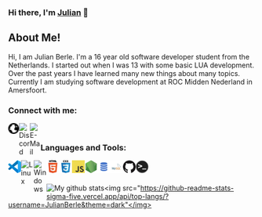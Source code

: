 ### Hi there, I'm [Julian](https://www.julianberle.nl) 👋 

## About Me!

Hi, I am Julian Berle. I'm a 16 year old software developer student from the Netherlands. I started out when I was 13 with some basic LUA development. Over the past years I have learned many new things about many topics. Currently I am studying software development at ROC Midden Nederland in Amersfoort.

### Connect with me:

[<img align="left" alt="julianberle" width="22px" src="https://raw.githubusercontent.com/iconic/open-iconic/master/svg/globe.svg" />](https://www.julianberle.nl)
[<img align="left" alt="Discord" width="22px" src="https://www.freeiconspng.com/uploads/discord-black-icon-1.png" />](https://discord.com/users/666934392622415879)
[<img align="left" alt="E-Mail" width="22px" src="https://www.freeiconspng.com/uploads/envelope-icon-4.png" />](mailto:contact@julianberle.nl)

<br />

### Languages and Tools:

<img align="left" alt="Visual Studio Code" width="26px" src="https://raw.githubusercontent.com/github/explore/80688e429a7d4ef2fca1e82350fe8e3517d3494d/topics/visual-studio-code/visual-studio-code.png" />
<img align="left" alt="Linux" width="26px" src="https://iconarchive.com/download/i45763/tatice/operating-systems/Linux.ico" />
<img align="left" alt="Windows" width="26px" src="https://www.freeiconspng.com/thumbs/windows-icon-png/system-windows-icon-png-4.png" />
<img align="left" alt="HTML5" width="26px" src="https://raw.githubusercontent.com/github/explore/80688e429a7d4ef2fca1e82350fe8e3517d3494d/topics/html/html.png" />
<img align="left" alt="CSS3" width="26px" src="https://raw.githubusercontent.com/github/explore/80688e429a7d4ef2fca1e82350fe8e3517d3494d/topics/css/css.png" />
<img align="left" alt="JavaScript" width="26px" src="https://raw.githubusercontent.com/github/explore/80688e429a7d4ef2fca1e82350fe8e3517d3494d/topics/javascript/javascript.png" />
<img align="left" alt="Node.js" width="26px" src="https://raw.githubusercontent.com/github/explore/80688e429a7d4ef2fca1e82350fe8e3517d3494d/topics/nodejs/nodejs.png" />
<img align="left" alt="SQL" width="26px" src="https://raw.githubusercontent.com/github/explore/80688e429a7d4ef2fca1e82350fe8e3517d3494d/topics/sql/sql.png" />
<img align="left" alt="MySQL" width="26px" src="https://raw.githubusercontent.com/github/explore/80688e429a7d4ef2fca1e82350fe8e3517d3494d/topics/mysql/mysql.png" />
<img align="left" alt="GitHub" width="26px" src="https://raw.githubusercontent.com/github/explore/78df643247d429f6cc873026c0622819ad797942/topics/github/github.png" />
<img align="left" alt="Terminal" width="26px" src="https://raw.githubusercontent.com/github/explore/80688e429a7d4ef2fca1e82350fe8e3517d3494d/topics/terminal/terminal.png" />

<br />
<br />

<img src="https://github-readme-stats-sigma-five.vercel.app/api?username=julianberle&show_icons=true&count_private=true&hide=contribs,prs&theme=dark" alt="My github stats" /><img src="https://github-readme-stats-sigma-five.vercel.app/api/top-langs/?username=JulianBerle&theme=dark"</img>
